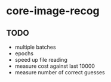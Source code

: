 # core-image-recog

 ## TODO
 * multiple batches
 * epochs
 * speed up file reading
 * measure cost against last 10000
 * measure number of correct guesses

